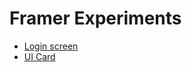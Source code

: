 # Framer Experiments

- [Login screen](http://www.tajdid.me.uk/experiments/one/)
- [UI Card](http://share.framerjs.com/38fm5aum2kj1/)
